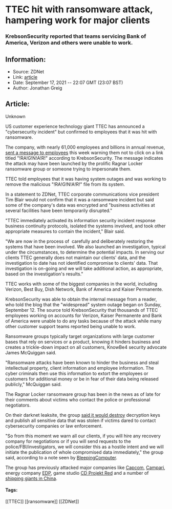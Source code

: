 # TTEC hit with ransomware attack, hampering work for major clients
### KrebsonSecurity reported that teams servicing Bank of America, Verizon and others were unable to work.

## Information:
+ Source: ZDNet
+ Link: [article](https://www.zdnet.com/article/ttec-hit-with-ransomware-attack-hampering-work-for-major-clients/)
+ Date: September 17, 2021 -- 22:07 GMT (23:07 BST)
+ Author: Jonathan Greig


## Article:
Unknown

US customer experience technology giant TTEC has announced a "cybersecurity incident" but confirmed to employees that it was hit with ransomware.

The company, with nearly 61,000 employees and billions in annual revenue, [sent a message to employees](https://krebsonsecurity.com/2021/09/customer-care-giant-ttec-hit-by-ransomware/) this week warning them not to click on a link titled "!RA!G!N!A!R!" according to KrebsonSecurity. The message indicates the attack may have been launched by the prolific Ragnar Locker ransomware group or someone trying to impersonate them. 

TTEC told employees that it was having system outages and was working to remove the malicious "!RA!G!N!A!R!" file from its system.

In a statement to ZDNet, TTEC corporate communications vice president Tim Blair would not confirm that it was a ransomware incident but said some of the company's data was encrypted and "business activities at several facilities have been temporarily disrupted."

"TTEC immediately activated its information security incident response business continuity protocols, isolated the systems involved, and took other appropriate measures to contain the incident," Blair said. 

"We are now in the process of  carefully and deliberately restoring the systems that have been involved. We also launched an investigation, typical under the circumstances, to determine the potential impacts. In serving our clients TTEC generally does not maintain our clients' data, and the investigation to date has not identified compromise to clients' data. That investigation is on-going and we will take additional action, as appropriate, based on the investigation's results."

TTEC works with some of the biggest companies in the world, including Verizon, Best Buy, Dish Network, Bank of America and Kaiser Permanente.






KrebsonSecurity was able to obtain the internal message from a reader, who told the blog that the "widespread" system outage began on Sunday, September 12. The source told KrebsonSecurity that thousands of TTEC employees working on accounts for Verizon, Kaiser Permanente and Bank of America were unable to do any tasks because of the attack while many other customer support teams reported being unable to work. 

Ransomware groups typically target organizations with large customer bases that rely on services or a product, knowing it hinders business and creates a trickle-down impact on all customers, KnowBe4 security advocate James McQuiggan said. 

"Ransomware attacks have been known to hinder the business and steal intellectual property, client information and employee information. The cyber criminals then use this information to extort the employees or customers for additional money or be in fear of their data being released publicly," McQuiggan said.

The Ragnar Locker ransomware group has been in the news as of late for their comments about victims who contact the police or professional negotiators. 

On their darknet leaksite, the group [said it would destroy](https://twitter.com/BrettCallow/status/1436061236328747019) decryption keys and publish all sensitive data that was stolen if victims dared to contact cybersecurity companies or law enforcement. 

"So from this moment we warn all our clients, if you will hire any recovery company for negotiations or if you will send requests to the police/FBI/investigators, we will consider this as a hostile intent and we will initiate the publication of whole compromised data immediately," the group said, according to a note seen by [BleepingComputer](https://www.bleepingcomputer.com/news/security/ransomware-gang-threatens-to-leak-data-if-victim-contacts-fbi-police/).

The group has previously attacked major companies like [Capcom](https://www.zdnet.com/article/capcom-confirms-ransomware-attack-potential-theft-of-customer-employee-data/), [Campari](https://www.zdnet.com/article/italian-beverage-vendor-campari-knocked-offline-after-ransomware-attack/), energy company [EDP](https://www.zdnet.com/article/edp-energy-confirms-cyberattack-ragnar-locker-ransomware-blamed/), game studio [CD Projekt Red](https://www.zdnet.com/article/cd-projekt-red-game-studio-discloses-ransomware-attack-extortion-attempt/) and a number of [shipping giants in China](https://www.zdnet.com/article/all-four-of-the-worlds-largest-shipping-companies-have-now-been-hit-by-cyber-attacks/). 





#### Tags:
[[TTEC]] [[ransomware]] [[ZDNet]]
